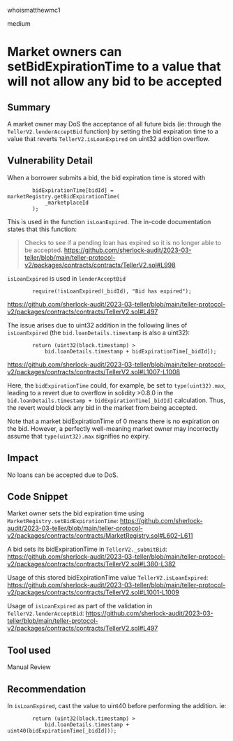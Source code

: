 whoismatthewmc1

medium

# Market owners can setBidExpirationTime to a value that will not allow any bid to be accepted

## Summary
A market owner may DoS the acceptance of all future bids (ie: through the `TellerV2.lenderAcceptBid` function) by setting the bid expiration time to a value that reverts `TellerV2.isLoanExpired` on uint32 addition overflow.

## Vulnerability Detail
When a borrower submits a bid, the bid expiration time is stored with
```solidity
        bidExpirationTime[bidId] = marketRegistry.getBidExpirationTime(
            _marketplaceId
        );
```

This is used in the function `isLoanExpired`. The in-code documentation states that this function:
> Checks to see if a pending loan has expired so it is no longer able to be accepted.
https://github.com/sherlock-audit/2023-03-teller/blob/main/teller-protocol-v2/packages/contracts/contracts/TellerV2.sol#L998

`isLoanExpired` is used in `lenderAcceptBid`
```solidity
        require(!isLoanExpired(_bidId), "Bid has expired");
```
https://github.com/sherlock-audit/2023-03-teller/blob/main/teller-protocol-v2/packages/contracts/contracts/TellerV2.sol#L497

The issue arises due to uint32 addition in the following lines of `isLoanExpired` (the `bid.loanDetails.timestamp` is also a uint32):
```solidity
        return (uint32(block.timestamp) >
            bid.loanDetails.timestamp + bidExpirationTime[_bidId]);
```
https://github.com/sherlock-audit/2023-03-teller/blob/main/teller-protocol-v2/packages/contracts/contracts/TellerV2.sol#L1007-L1008

Here, the `bidExpirationTime` could, for example, be set to `type(uint32).max`, leading to a revert due to overflow in solidity >0.8.0 in the `bid.loanDetails.timestamp + bidExpirationTime[_bidId]` calculation. Thus, the revert would block any bid in the market from being accepted.

Note that a market bidExpirationTime of 0 means there is no expiration on the bid.
However, a perfectly well-meaning market owner may incorrectly assume that `type(uint32).max` signifies no expiry.

## Impact
No loans can be accepted due to DoS.

## Code Snippet

Market owner sets the bid expiration time using `MarketRegistry.setBidExpirationTime`:
https://github.com/sherlock-audit/2023-03-teller/blob/main/teller-protocol-v2/packages/contracts/contracts/MarketRegistry.sol#L602-L611

A bid sets its bidExpirationTime in `TellerV2._submitBid`:
https://github.com/sherlock-audit/2023-03-teller/blob/main/teller-protocol-v2/packages/contracts/contracts/TellerV2.sol#L380-L382

Usage of this stored bidExpirationTime value `TellerV2.isLoanExpired`:
https://github.com/sherlock-audit/2023-03-teller/blob/main/teller-protocol-v2/packages/contracts/contracts/TellerV2.sol#L1001-L1009

Usage of `isLoanExpired` as part of the validation in `TellerV2.lenderAcceptBid`:
https://github.com/sherlock-audit/2023-03-teller/blob/main/teller-protocol-v2/packages/contracts/contracts/TellerV2.sol#L497

## Tool used
Manual Review

## Recommendation
In `isLoanExpired`, cast the value to uint40 before performing the addition. ie:
```solidity
        return (uint32(block.timestamp) >
            bid.loanDetails.timestamp + uint40(bidExpirationTime[_bidId]));
```